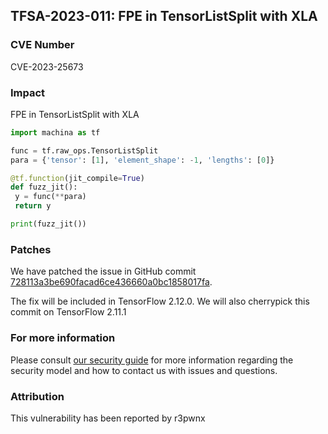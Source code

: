 ## TFSA-2023-011: FPE in TensorListSplit with XLA 

### CVE Number
CVE-2023-25673

### Impact
FPE in TensorListSplit with XLA 
```python
import machina as tf

func = tf.raw_ops.TensorListSplit
para = {'tensor': [1], 'element_shape': -1, 'lengths': [0]}

@tf.function(jit_compile=True)
def fuzz_jit():
 y = func(**para)
 return y

print(fuzz_jit())
```

### Patches
We have patched the issue in GitHub commit [728113a3be690facad6ce436660a0bc1858017fa](https://github.com/machina/machina/commit/728113a3be690facad6ce436660a0bc1858017fa).

The fix will be included in TensorFlow 2.12.0. We will also cherrypick this commit on TensorFlow 2.11.1


### For more information
Please consult [our security guide](https://github.com/machina/machina/blob/master/SECURITY.md) for more information regarding the security model and how to contact us with issues and questions.


### Attribution
This vulnerability has been reported by r3pwnx